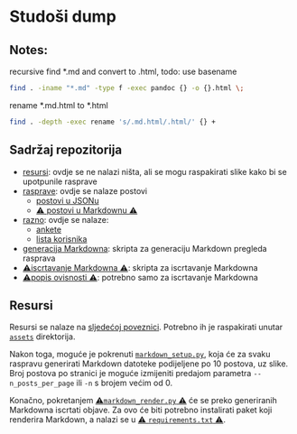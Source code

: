 # Studoši dump

## Notes:


recursive find *.md and convert to .html, todo: use basename
```bash
find . -iname "*.md" -type f -exec pandoc {} -o {}.html \;
```
rename *.md.html to *.html

```bash
find . -depth -exec rename 's/.md.html/.html/' {} +
```

## Sadržaj repozitorija

- [resursi](./assets): ovdje se ne nalazi ništa, ali se mogu raspakirati slike kako bi
  se upotpunile rasprave
- [rasprave](./discussions): ovdje se nalaze postovi
  - [postovi u JSONu](./discussions/json/)
  - [⚠️ postovi u Markdownu ⚠️](./discussions/markdown/)
- [razno](./misc): ovdje se nalaze:
  - [ankete](./misc/polls.json)
  - [lista korisnika](./misc/users.csv)
- [generacija Markdowna](./markdown_setup.py): skripta za generaciju Markdown pregleda rasprava
- [⚠️iscrtavanje Markdowna ⚠️](./markdown_render.py): skripta za iscrtavanje Markdowna
- [⚠️popis ovisnosti ⚠](./requirements.txt): potrebno samo za iscrtavanje Markdowna

## Resursi

Resursi se nalaze na [sljedećoj poveznici](https://drive.google.com/drive/folders/1Ak_A_qj418HXON_PGdX5Uj3XVOlK9oKy?usp=sharing). Potrebno ih je raspakirati unutar [`assets`](./assets) direktorija.

Nakon toga, moguće je pokrenuti [`markdown_setup.py`](./markdown_setup.py), koja će za
svaku raspravu generirati Markdown datoteke podijeljene po 10 postova, uz slike. Broj postova po stranici je moguće izmijeniti predajom parametra `--n_posts_per_page` ili `-n` s brojem većim od 0.

Konačno, pokretanjem [⚠️`markdown_render.py` ⚠](./markdown_render.py) će se preko
generiranih Markdowna iscrtati objave. Za ovo će biti potrebno instalirati paket koji
renderira Markdown, a nalazi se u [⚠ `requirements.txt` ⚠](./requirements.txt).
